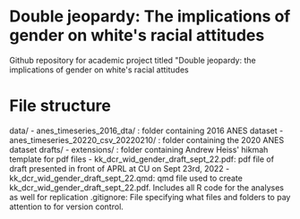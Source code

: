 # Double jeopardy: The implications of gender on white's racial attitudes

Github repository for academic project titled "Double jeopardy: the implications of gender on white's racial attitudes

# File structure
data/
    - anes_timeseries_2016_dta/ : folder containing 2016 ANES dataset
    - anes_timeseries_20220_csv_20220210/ : folder containing the 2020 ANES dataset
drafts/
    - extensions/ : folder containing Andrew Heiss' hikmah template for pdf files
    - kk_dcr_wid_gender_draft_sept_22.pdf: pdf file of draft presented in front of APRL at CU on Sept 23rd, 2022
    - kk_dcr_wid_gender_draft_sept_22.qmd: qmd file used to create kk_dcr_wid_gender_draft_sept_22.pdf. Includes all R code for the analyses as well for replication
.gitignore: File specifying what files and folders to pay attention to for version control.